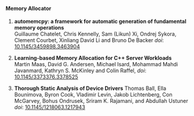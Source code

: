 #### Memory Allocator

1. **automemcpy: a framework for automatic generation of fundamental memory operations**  
   Guillaume Chatelet, Chris Kennelly, Sam (Likun) Xi, Ondrej Sykora, Clement Courbet, Xinliang David Li and Bruno De Backer *doi*: [10.1145/3459898.3463904](https://dl.acm.org/doi/abs/10.1145/3459898.3463904)

2. **Learning-based Memory Allocation for C++ Server Workloads**  
   Martin Maas, David G.  Andersen, Michael Isard, Mohammad Mahdi Javanmard, Kathryn S.  McKinley and Colin Raffel, *doi*: [10.1145/3373376.3378525](https://dl.acm.org/doi/abs/10.1145/3373376.3378525)

3. **Thorough Static Analysis of Device Drivers**
   Thomas Ball, Ella Bounimova, Byron Cook, Vladimir Levin, Jakob Lichtenberg, Con McGarvey, Bohus Ondrusek, Sriram K. Rajamani, and Abdullah Ustuner *doi*: [10.1145/1218063.1217943](https://doi.org/10.1145/1218063.1217943)
